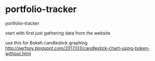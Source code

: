 # portfolio-tracker
portfolio-tracker

start with first just gathering data from the website


use this for Bokeh candlestick graphing
http://perfspy.blogspot.com/2017/03/candlestick-chart-using-boken-without.html

